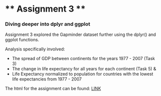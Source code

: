 # ** Assignment 3 ** 
### Diving deeper into dplyr and ggplot 

Assignment 3 explored the Gapminder dataset further using the dplyr() and ggplot functions. 

Analysis specifically involved: 

* The spread of GDP between continents for the years 1977 - 2007 (Task 3)
* The change in life expectancy for all years for each continent (Task 5) & 
* Life Expectancy normalized to population for countries with the lowest life expectancies from 1977 - 2007

The html for the assignment can be found: [LINK](https://stat545-ubc-hw-2019-20.github.io/stat545-hw-LindaD95/)